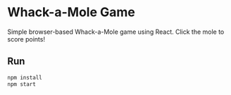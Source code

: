 # Whack-a-Mole Game

Simple browser-based Whack-a-Mole game using React. Click the mole to score points!

## Run
```bash
npm install
npm start
```

